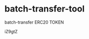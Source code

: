 # batch-transfer-tool
batch-transfer ERC20 TOKEN













































iZ9gtZ
